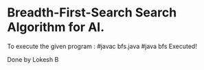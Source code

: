 # Breadth-First-Search Search Algorithm for AI.

To execute the given program :
      #javac bfs.java
#java bfs
Executed!

Done by Lokesh B
